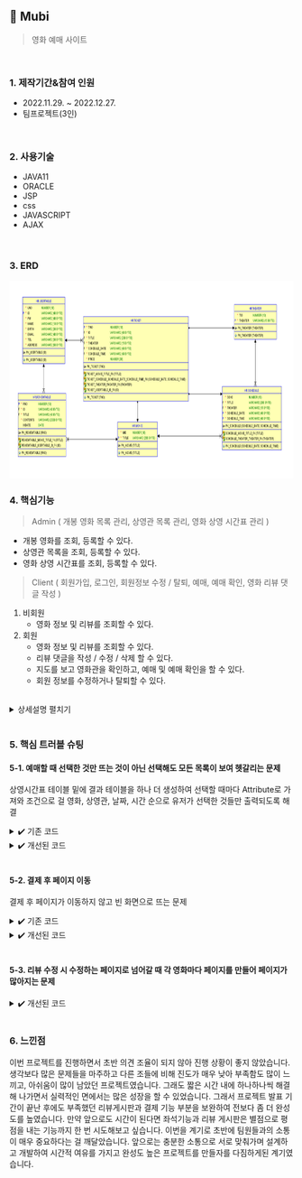 ## :pushpin: Mubi
>영화 예매 사이트


</br>

### 1. 제작기간&참여 인원
* 2022.11.29. ~ 2022.12.27.   
* 팀프로젝트(3인)

</br>

### 2. 사용기술
* JAVA11
* ORACLE
* JSP
* css
* JAVASCRIPT
* AJAX

</br>

### 3. ERD
<img src="img/Mubi_ERD.png" width="700" height="350">

</br>

### 4. 핵심기능
>Admin ( 개봉 영화 목록 관리, 상영관 목록 관리, 영화 상영 시간표 관리 )   
- 개봉 영화를 조회, 등록할 수 있다.   
- 상영관 목록을 조회, 등록할 수 있다.   
- 영화 상영 시간표를 조회, 등록할 수 있다.      
>Client ( 회원가입, 로그인, 회원정보 수정 / 탈퇴, 예매, 예매 확인, 영화 리뷰 댓글 작성 )   
1. 비회원   
    - 영화 정보 및 리뷰를 조회할 수 있다.   
2. 회원   
    - 영화 정보 및 리뷰를 조회할 수 있다.   
    - 리뷰 댓글을 작성 / 수정 / 삭제 할 수 있다.   
    - 지도를 보고 영화관을 확인하고, 예매 및 예매 확인을 할 수 있다.   
    - 회원 정보를 수정하거나 탈퇴할 수 있다.   


</br>

<details>
<summary>상세설명 펼치기</summary>
</br>

#### 4-1. 전체흐름

<img src="img/MVC2.png" width="700" height="350">
<img src="img/프로젝트구조.png" width="700" height="350">
</br>
</br>


#### 4-2. Connection ✔️ [코드확인](https://github.com/jin4618/Mubi/blob/1195f0d80e1d486736aeea554c1004a6a93a2359/src/dbconn/DBConn.java)
-	JDBC를 활용한 OracleDB 연결

</br>

#### 4-3. 관리자 페이지
##### ‘usertable’에 저장된 관리자 계정과 비교하여 로그인 ✔️ [코드확인](https://github.com/jin4618/Mubi/blob/6f466c29b4a08575fd83d17868638eb34816e1d0/src/user/userDAO.java#L38-L41)
<!-- ✔️ [Command 코드확인](https://github.com/jin4618/Mubi/blob/6f466c29b4a08575fd83d17868638eb34816e1d0/src/com/Mubi/impl/user/userLogin.java#L38-L43) -->

<img src="img/Admin.png" width="600" height="300">
</br>

✔️ [코드확인](https://github.com/jin4618/Mubi/blob/6f466c29b4a08575fd83d17868638eb34816e1d0/src/ticketDAO/ticketDAO.java#L30-L135)
-	상영관 등록 / 조회 => Controller를 거쳐 ‘theater’ 테이블에 INSERT
-	개봉 영화 등록 / 조회 => Controller를 거쳐 ‘movie’ 테이블에 INSERT
-	상영시간표 등록 / 조회 => Controller를 거쳐 ‘schedule’ 테이블에 INSERT

</br>

#### 4-4. 메인 화면

<img src="img/Main1.png" width="600" height="300">
<img src="img/Main2.png" width="600" height="300">
</br>

-	로그인 / 회원가입
-	영화 정보 swiper ✔️ [코드확인](https://github.com/jin4618/Mubi/blob/6f466c29b4a08575fd83d17868638eb34816e1d0/WebApp/index.jsp#L320-L338)
-	영화 예매하기
-	영화 상세보기
-	내 정보 수정
-	회원 탈퇴


</br>

#### 4-5. 회원가입

<img src="img/Join.png" width="600" height="300">
</br>

-	아이디, 비밀번호(5자리 이상), 이름, 생년월일, 이메일, 전화번호, 주소를 입력
    - Controller를 거쳐 DB에서 ‘usertable’ 테이블에 회원정보를 INSERT


</br>

#### 4-6. 로그인 ✔️ [Controller](https://github.com/jin4618/Mubi/blob/9f51c274d68212a8a29bb91d95cc2b44e7da4a37/src/com/Mubi/controller/Controller.java#L113-L123) ✔️ [Command](https://github.com/jin4618/Mubi/blob/9f51c274d68212a8a29bb91d95cc2b44e7da4a37/src/com/Mubi/impl/user/userLogin.java) ✔️ [DAO](https://github.com/jin4618/Mubi/blob/9f51c274d68212a8a29bb91d95cc2b44e7da4a37/src/user/userDAO.java#L26-L54)

<img src="img/Login.png" width="600" height="300">

##### 로그인 후 Main ✔️ [View](https://github.com/jin4618/Mubi/blob/9f51c274d68212a8a29bb91d95cc2b44e7da4a37/WebApp/index.jsp#L80-L86)

<img src="img/AfterLogin.png" width="600" height="50">
</br>

-	아이디와 비밀번호 입력 => Controller를 거쳐 DB에 ‘usertable’ 테이블에서 회원정보와 비교하여 일치할 경우 로그인


</br>

#### 4-7. 회원정보 수정

<img src="img/Update.png" width="600" height="300">
</br>

- 아이디와 생년월일을 제외한 비밀번호, 이름, 이메일, 전화번호, 주소를 입력
    - 아이디는 Session으로 받아 출력하고 함께 Controller를 거쳐 DB에서 아이디로 조건을 주어 ‘usertable’ 테이블에 회원정보를 UPDATE


</br>

#### 4-8. 회원탈퇴 ✔️ [코드확인](https://github.com/jin4618/Mubi/blob/9f51c274d68212a8a29bb91d95cc2b44e7da4a37/src/user/userDAO.java#L93-L133)

- 아이디와 비밀번를 입력
    - Controller를 거쳐 DB에 ‘usertable’ 테이블에서 아이디가 기본키이며, ‘ticket’ 테이블과 ‘reviewtable’ 테이블에서는 외래키로 사용되기 때문에 각 테이블에서 데이터를 조회하여 DELETE


</br>

#### 4-9. 영화 상세보기 및 리뷰

<img src="img/MovieInfo.png" width="600" height="300">
</br>

-	메인 화면에서 영화 상세 보기를 누를 시 해당 영화에 맞는 영화 상세 설명과 리뷰 목록을 출력한다.
    - View에서 상세보기 누를 때 a 링크에 영화 제목을 같이 가져가 Controller를 거쳐 Command에서 equals로 조건을 주어 Controller 경로를 지정해준다. ✔️ [코드확인](https://github.com/jin4618/Mubi/blob/9f51c274d68212a8a29bb91d95cc2b44e7da4a37/src/com/comment/my/Allcomment.java)
-	댓글 등록 시 아이디 세션을 함께 Controller로 보내어 ‘reviewtable’ 테이블에 댓글 내용과 아이디를 저장한다.
-	댓글 수정 시 시퀀스 키인 댓글 고유 번호와 영화 title을 조건으로 걸어 그에 맞는 영화 정보 페이지에서 수정 댓글을 작성하여 UPDATE  https://github.com/jin4618/Mubi/blob/f9311fe344e8c30c7263e6d10db1f1994d99cba0/WebApp/movieinformationA.jsp#L134


</br>

#### 4-10. 영화 예매

<img src="img/Reservation.png" width="600" height="300">
</br>

-	지도 API를 이용하여 영화관 위치를 확인한다. ✔️ [코드확인](https://github.com/jin4618/Mubi/blob/12139288e88587848d29579b13058271dc02ca2b/WebApp/reservation.jsp#L181-L217)
-	보고 싶은 영화, 상영관, 날짜, 시간을 선택한 후 예매하기를 진행한다. => Controller를 거쳐 DB에서 ‘ticket’ 테이블에 가격과 함께 저장
</br>

- 결제화면

<img src="img/Pay.png" width="600" height="300">
</br>

-	카카오페이 결제 API를 이용하여 결제 진행 => QR코드 oR 카톡결제(핸드폰 번호, 생년월일 입력) 두 방식으로 결제 가능 ✔️ [코드확인](https://github.com/jin4618/Mubi/blob/9f51c274d68212a8a29bb91d95cc2b44e7da4a37/WebApp/kakaopay.jsp#L33-L89)


</br>

#### 4-11. 예매 확인

<img src="img/ReservationCheck.png" width="600" height="300">
</br>

-	Controller를 거쳐 유저 아이디에 맞는 예매 내역을 출력한다. => ‘ticket’ 테이블 조회



</details>

</br>

### 5. 핵심 트러블 슈팅

#### 5-1. 예매할 때 선택한 것만 뜨는 것이 아닌 선택해도 모든 목록이 보여 헷갈리는 문제
상영시간표 테이블 밑에 결과 테이블을 하나 더 생성하여 선택할 때마다 Attribute로 가져와 조건으로 걸 영화, 상영관, 날짜, 시간 순으로 유저가 선택한 것들만 출력되도록 해결
<details>
<summary>✔️ 기존 코드</summary>
<img src="img/ReservationOri.png" width="600" height="300">

</details>

<details>
<summary>✔️ 개선된 코드</summary>
https://github.com/jin4618/Mubi/blob/d6b148ec3210f3c00e186182742a1a001a69481f/WebApp/reservation.jsp#L96-L179
</details>


</br>

#### 5-2. 결제 후 페이지 이동
결제 후 페이지가 이동하지 않고 빈 화면으로 뜨는 문제
<details>
<summary>✔️ 기존 코드</summary>
    
    if ( rsp.success ) {
	    	jQuery.ajax({
	    	url: "<%=request.getContextPath()%>index.jsp",
	    	type :'POST',
	    	dataType: 'json',
		data: {
    		"id": "<%=id%>",
    		"title" : "${orititle }",
    		"theater" : "${oritheater }",
    		"scheduleDate" : "${oridate }",
    		"scheduleTime" : "${oritime }",
    		"price" : "10000"
    
    		} 
	    	}).done(function(data) {
	    		location.href="index.jsp";
	    	});
    } else {
        var msg = '결제에 실패하였습니다.';
        msg += '에러내용 : ' + rsp.error_msg;
    	alert(msg);
        location.href="rscreen.do";
    }

</details>

<details>
<summary>✔️ 개선된 코드</summary>
https://github.com/jin4618/Mubi/blob/d6b148ec3210f3c00e186182742a1a001a69481f/WebApp/kakaopay.jsp#L51-L85
</details>


</br>

#### 5-3. 리뷰 수정 시 수정하는 페이지로 넘어갈 때 각 영화마다 페이지를 만들어 페이지가 많아지는 문제
<details>
<summary>✔️ 개선된 코드</summary>
    
- JSTL을 활용하여 영화 title로 조건을 주고 그에 맞게 내용이 출력되도록 한 페이지로 해결
https://github.com/jin4618/Mubi/blob/d6b148ec3210f3c00e186182742a1a001a69481f/WebApp/commentSearchOne.jsp#L98-L203
</details>


</br>

### 6. 느낀점

이번 프로젝트를 진행하면서 초반 의견 조율이 되지 않아 진행 상황이 좋지 않았습니다. 생각보다 많은 문제들을 마주하고 다른 조들에 비해 진도가 매우 낮아 부족함도 많이 느끼고, 아쉬움이 많이 남았던 프로젝트였습니다. 그래도 짧은 시간 내에 하나하나씩 해결해 나가면서 실력적인 면에서는 많은 성장을 할 수 있었습니다. 그래서 프로젝트 발표 기간이 끝난 후에도 부족했던 리뷰게시판과 결제 기능 부분을 보완하여 전보다 좀 더 완성도를 높였습니다. 만약 앞으로도 시간이 된다면 좌석기능과 리뷰 게시판은 별점으로 평점을 내는 기능까지 한 번 시도해보고 싶습니다. 이번을 계기로 초반에 팀원들과의 소통이 매우 중요하다는 걸 깨달았습니다. 앞으로는 충분한 소통으로 서로 맞춰가며 설계하고 개발하여 시간적 여유를 가지고 완성도 높은 프로젝트를 만들자를 다짐하게된 계기였습니다.




